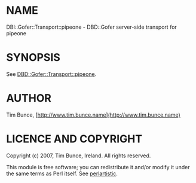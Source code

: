 # NAME

DBI::Gofer::Transport::pipeone - DBD::Gofer server-side transport for pipeone

# SYNOPSIS

See [DBD::Gofer::Transport::pipeone](https://metacpan.org/pod/DBD%3A%3AGofer%3A%3ATransport%3A%3Apipeone).

# AUTHOR

Tim Bunce, [http://www.tim.bunce.name](http://www.tim.bunce.name)

# LICENCE AND COPYRIGHT

Copyright (c) 2007, Tim Bunce, Ireland. All rights reserved.

This module is free software; you can redistribute it and/or
modify it under the same terms as Perl itself. See [perlartistic](https://metacpan.org/pod/perlartistic).
